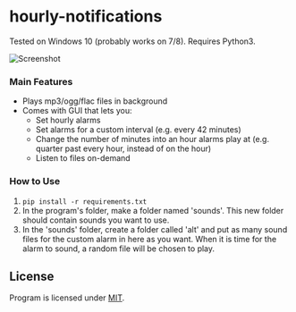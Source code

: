 # hourly-notifications

Tested on Windows 10 (probably works on 7/8). Requires Python3.

![Screenshot](https://vgy.me/VbG6bC.png)

### Main Features
- Plays mp3/ogg/flac files in background
- Comes with GUI that lets you:
	- Set hourly alarms
	- Set alarms for a custom interval (e.g. every 42 minutes)
	- Change the number of minutes into an hour alarms play at (e.g. quarter past every hour, instead of on the hour)
	- Listen to files on-demand

### How to Use
1. `pip install -r requirements.txt`
2. In the program's folder, make a folder named 'sounds'. This new folder should contain sounds you want to use.
3. In the 'sounds' folder, create a folder called 'alt' and put as many sound files for the custom alarm in here as you want. When it is time for the alarm to sound, a random file will be chosen to play.

## License
Program is licensed under [MIT](LICENSE).